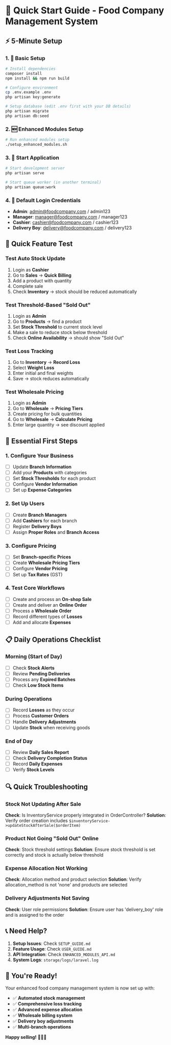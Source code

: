 # 🚀 Quick Start Guide - Food Company Management System

## ⚡ 5-Minute Setup

### 1. 🔧 Basic Setup
```bash
# Install dependencies
composer install
npm install && npm run build

# Configure environment
cp .env.example .env
php artisan key:generate

# Setup database (edit .env first with your DB details)
php artisan migrate
php artisan db:seed
```

### 2. 🆕 Enhanced Modules Setup
```bash
# Run enhanced modules setup
./setup_enhanced_modules.sh
```

### 3. 🚀 Start Application
```bash
# Start development server
php artisan serve

# Start queue worker (in another terminal)
php artisan queue:work
```

### 4. 🔑 Default Login Credentials
- **Admin**: admin@foodcompany.com / admin123
- **Manager**: manager@foodcompany.com / manager123  
- **Cashier**: cashier@foodcompany.com / cashier123
- **Delivery Boy**: delivery@foodcompany.com / delivery123

## 📱 Quick Feature Test

### Test Auto Stock Update
1. Login as **Cashier**
2. Go to **Sales** → **Quick Billing**
3. Add a product with quantity
4. Complete sale
5. Check **Inventory** → stock should be reduced automatically

### Test Threshold-Based "Sold Out"
1. Login as **Admin**
2. Go to **Products** → find a product
3. Set **Stock Threshold** to current stock level
4. Make a sale to reduce stock below threshold
5. Check **Online Availability** → should show "Sold Out"

### Test Loss Tracking
1. Go to **Inventory** → **Record Loss**
2. Select **Weight Loss**
3. Enter initial and final weights
4. Save → stock reduces automatically

### Test Wholesale Pricing
1. Login as **Admin**
2. Go to **Wholesale** → **Pricing Tiers**
3. Create pricing for bulk quantities
4. Go to **Wholesale** → **Calculate Pricing**
5. Enter large quantity → see discount applied

## 🎯 Essential First Steps

### 1. Configure Your Business
- [ ] Update **Branch Information**
- [ ] Add your **Products** with categories
- [ ] Set **Stock Thresholds** for each product
- [ ] Configure **Vendor Information**
- [ ] Set up **Expense Categories**

### 2. Set Up Users
- [ ] Create **Branch Managers**
- [ ] Add **Cashiers** for each branch
- [ ] Register **Delivery Boys**
- [ ] Assign **Proper Roles** and **Branch Access**

### 3. Configure Pricing
- [ ] Set **Branch-specific Prices**
- [ ] Create **Wholesale Pricing Tiers**
- [ ] Configure **Vendor Pricing**
- [ ] Set up **Tax Rates** (GST)

### 4. Test Core Workflows
- [ ] Create and process an **On-shop Sale**
- [ ] Create and deliver an **Online Order**
- [ ] Process a **Wholesale Order**
- [ ] Record different types of **Losses**
- [ ] Add and allocate **Expenses**

## 📋 Daily Operations Checklist

### Morning (Start of Day)
- [ ] Check **Stock Alerts**
- [ ] Review **Pending Deliveries**
- [ ] Process any **Expired Batches**
- [ ] Check **Low Stock Items**

### During Operations
- [ ] Record **Losses** as they occur
- [ ] Process **Customer Orders**
- [ ] Handle **Delivery Adjustments**
- [ ] Update **Stock** when receiving goods

### End of Day
- [ ] Review **Daily Sales Report**
- [ ] Check **Delivery Completion Status**
- [ ] Record **Daily Expenses**
- [ ] Verify **Stock Levels**

## 🔍 Quick Troubleshooting

### Stock Not Updating After Sale
**Check**: Is InventoryService properly integrated in OrderController?
**Solution**: Verify order creation includes `$inventoryService->updateStockAfterSale($orderItem)`

### Product Not Going "Sold Out" Online
**Check**: Stock threshold settings
**Solution**: Ensure stock threshold is set correctly and stock is actually below threshold

### Expense Allocation Not Working
**Check**: Allocation method and product selection
**Solution**: Verify allocation_method is not 'none' and products are selected

### Delivery Adjustments Not Saving
**Check**: User role permissions
**Solution**: Ensure user has 'delivery_boy' role and is assigned to the order

## 📞 Need Help?

1. **Setup Issues**: Check `SETUP_GUIDE.md`
2. **Feature Usage**: Check `USER_GUIDE.md`
3. **API Integration**: Check `ENHANCED_MODULES_API.md`
4. **System Logs**: `storage/logs/laravel.log`

## 🎉 You're Ready!

Your enhanced food company management system is now set up with:
- ✅ **Automated stock management**
- ✅ **Comprehensive loss tracking**
- ✅ **Advanced expense allocation**
- ✅ **Wholesale billing system**
- ✅ **Delivery boy adjustments**
- ✅ **Multi-branch operations**

**Happy selling!** 🍎🥬🚀